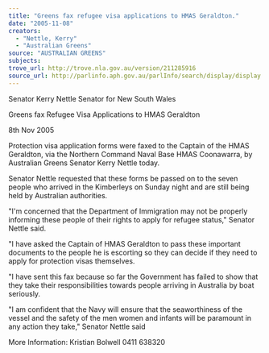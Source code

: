 ```yaml
---
title: "Greens fax refugee visa applications to HMAS Geraldton."
date: "2005-11-08"
creators:
  - "Nettle, Kerry"
  - "Australian Greens"
source: "AUSTRALIAN GREENS"
subjects:
trove_url: http://trove.nla.gov.au/version/211285916
source_url: http://parlinfo.aph.gov.au/parlInfo/search/display/display.w3p;query=Id%3A%22media/pressrel/EJVH6%22
---
```


 Senator Kerry Nettle  Senator for New South Wales 

 Greens fax Refugee Visa Applications to HMAS  Geraldton  

 8th Nov 2005 

 

 Protection visa application forms were faxed to the Captain of the  HMAS Geraldton, via the Northern Command Naval Base HMAS  Coonawarra, by Australian Greens Senator Kerry Nettle today.   

 Senator Nettle requested that these forms be passed on to the seven  people who arrived in the Kimberleys on Sunday night and are still  being held by Australian authorities.   

 "I'm concerned that the Department of Immigration may not be  properly informing these people of their rights to apply for refugee  status," Senator Nettle said.   

 "I have asked the Captain of HMAS Geraldton to pass these important  documents to the people he is escorting so they can decide if they  need to apply for protection visas themselves.    

 "I have sent this fax because so far the Government has failed to show  that they take their responsibilities towards people arriving in Australia  by boat seriously.    

 "I am confident that the Navy will ensure that the seaworthiness of the  vessel and the safety of the men women and infants will be paramount  in any action they take," Senator Nettle said   

 

 

 More Information: Kristian Bolwell 0411 638320 

 

